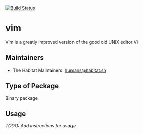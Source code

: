 [![Build Status](https://dev.azure.com/chefcorp-partnerengineering/Chef%20Base%20Plans/_apis/build/status/chef-base-plans.vim?branchName=master)](https://dev.azure.com/chefcorp-partnerengineering/Chef%20Base%20Plans/_build/latest?definitionId=142&branchName=master)

# vim

Vim is a greatly improved version of the good old UNIX editor Vi

## Maintainers

* The Habitat Maintainers: <humans@habitat.sh>

## Type of Package

Binary package

## Usage

*TODO: Add instructions for usage*
